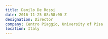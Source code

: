 ```yaml
---
title: Danilo De Rossi
date: 2016-11-25 08:58:00 Z
designation: Director
company: Centro Piaggio, University of Pisa
location: Italy
---
```


